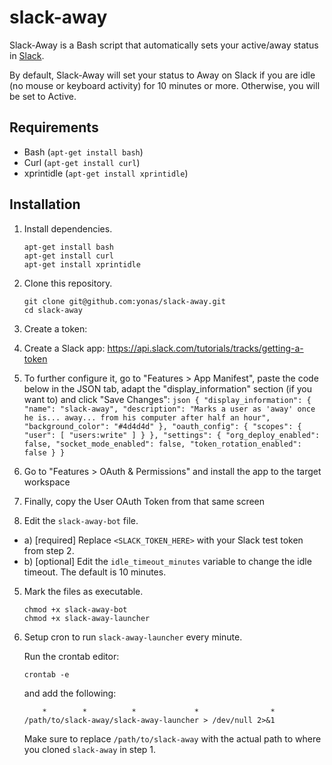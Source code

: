 # slack-away

Slack-Away is a Bash script that automatically sets your active/away status in [Slack](https://slack.com).

By default, Slack-Away will set your status to Away on Slack if you are idle (no mouse or keyboard activity) for 10 minutes or more. Otherwise, you will be set to Active.

## Requirements

- Bash (`apt-get install bash`)
- Curl (`apt-get install curl`)
- xprintidle (`apt-get install xprintidle`)

## Installation

1. Install dependencies.
    ```
    apt-get install bash
    apt-get install curl
    apt-get install xprintidle
    ```

2. Clone this repository.

    ```
    git clone git@github.com:yonas/slack-away.git
    cd slack-away
    ```

3. Create a token:
  1. Create a Slack app: https://api.slack.com/tutorials/tracks/getting-a-token
  2. To further configure it, go to "Features > App Manifest", paste the code below in the JSON tab, adapt the "display_information" section (if you want to) and click "Save Changes":
	```json
	{
	    "display_information": {
	        "name": "slack-away",
	        "description": "Marks a user as 'away' once he is... away... from his computer after half an hour",
	        "background_color": "#4d4d4d"
	    },
	    "oauth_config": {
	        "scopes": {
	            "user": [
        	        "users:write"
	            ]
	        }
	    },
	    "settings": {
        	"org_deploy_enabled": false,
	        "socket_mode_enabled": false,
	        "token_rotation_enabled": false
	    }
	}
	```
  3. Go to "Features > OAuth & Permissions" and install the app to the target workspace
  4. Finally, copy the User OAuth Token from that same screen

4. Edit the `slack-away-bot` file.
 * a) [required] Replace `<SLACK_TOKEN_HERE>` with your Slack test token from step 2.
 * b) [optional] Edit the `idle_timeout_minutes` variable to change the idle timeout. The default is 10 minutes.

5. Mark the files as executable.

    ```
    chmod +x slack-away-bot
    chmod +x slack-away-launcher
    ```

6. Setup cron to run `slack-away-launcher` every minute.
    
    Run the crontab editor:
    ```
    crontab -e
    ```
    and add the following:

    `    *        *          *             *                *               /path/to/slack-away/slack-away-launcher > /dev/null 2>&1`

    Make sure to replace `/path/to/slack-away` with the actual path to where you cloned `slack-away` in step 1.
